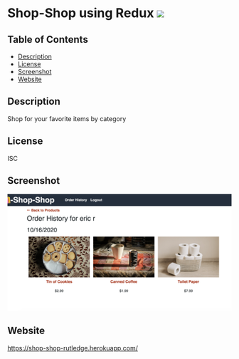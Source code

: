 # Shop-Shop using Redux  ![](https://img.shields.io/badge/license-ISC-blue)

  ## Table of Contents
  * [Description](#description)
  * [License](#license)
  * [Screenshot](#screenshot)
  * [Website](#website)
  
## Description
  Shop for your favorite items by category

## License
 ISC

## Screenshot
![](screenshot.png)

## Website
https://shop-shop-rutledge.herokuapp.com/
